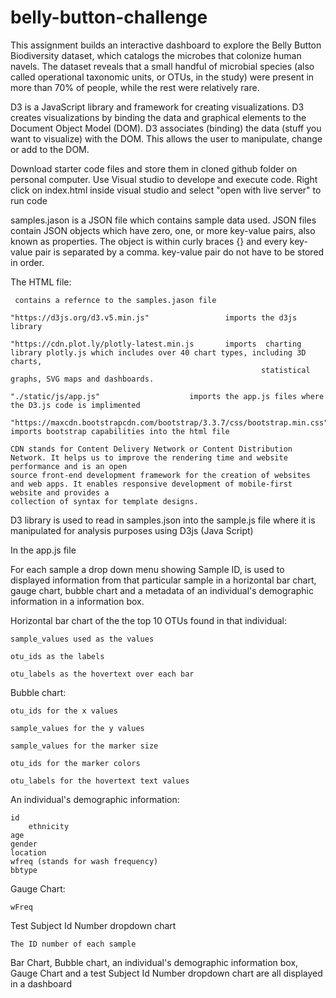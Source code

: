 # belly-button-challenge


This assignment builds an interactive dashboard to explore the Belly Button Biodiversity dataset, which catalogs the microbes that colonize human navels. The dataset reveals that a small handful of microbial species (also called operational taxonomic units, or OTUs, in the study) were present in more than 70% of people, while the rest were relatively rare.

D3 is a JavaScript library and framework for creating visualizations. D3 creates visualizations by binding the data and graphical elements to the Document Object Model (DOM). D3 associates (binding) the data (stuff you want to visualize) with the DOM. This allows the user to manipulate, change or add to the DOM.


Download starter code files and store them in cloned github folder on personal computer.
Use Visual studio to develope and execute code. Right click on index.html inside visual studio and select "open with live server" to run code 


samples.jason is a JSON file which contains sample data used.
JSON files  contain JSON objects which have zero, one, or more key-value pairs, also known as properties. The object is within curly braces {} and every key-value pair is separated by a comma. key-value pair do not have to be stored in order.



The HTML file:

	 contains a refernce to the samples.jason file 

	"https://d3js.org/d3.v5.min.js"     			imports the d3js library
	
  	"https://cdn.plot.ly/plotly-latest.min.js  		imports  charting library plotly.js which includes over 40 chart types, including 3D charts,   
	                                                        statistical graphs, SVG maps and dashboards.
								
  	"./static/js/app.js"					imports the app.js files where the D3.js code is implimented
  	
	"https://maxcdn.bootstrapcdn.com/bootstrap/3.3.7/css/bootstrap.min.css"     	imports bootstrap capabilities into the html file 
	
	CDN stands for Content Delivery Network or Content Distribution Network. It helps us to improve the rendering time and website performance and is an open
	source front-end development framework for the creation of websites and web apps. It enables responsive development of mobile-first website and provides a 
	collection of syntax for template designs.


D3 library is used to read in samples.json into the sample.js file where it is manipulated for analysis purposes using D3js (Java Script)

In the app.js file  

For each sample a drop down menu showing Sample ID, is used to displayed information from that particular sample in a horizontal bar chart, gauge chart, bubble chart and a  metadata of an individual's demographic information in a information box.

 Horizontal bar chart of the the top 10 OTUs found in that individual:

 	sample_values used as the values 

 	otu_ids as the labels 

	otu_labels as the hovertext over each bar

Bubble chart:

	otu_ids for the x values

	sample_values for the y values

	sample_values for the marker size

	otu_ids for the marker colors

	otu_labels for the hovertext text values


An individual's demographic information:

	id
        ethnicity 
	age
	gender
	location 
	wfreq (stands for wash frequency)
	bbtype

Gauge Chart:

	wFreq


Test Subject Id Number dropdown chart

	The ID number of each sample



Bar Chart, Bubble chart, an individual's demographic information box, Gauge Chart and a test Subject Id Number dropdown chart are all displayed in a dashboard

	




